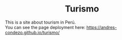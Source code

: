 <h1 align=center>Turismo</h1>

This is a site about tourism in Perú.
<br>
You can see the page deployment here: https://andres-condezo.github.io/turismo/
